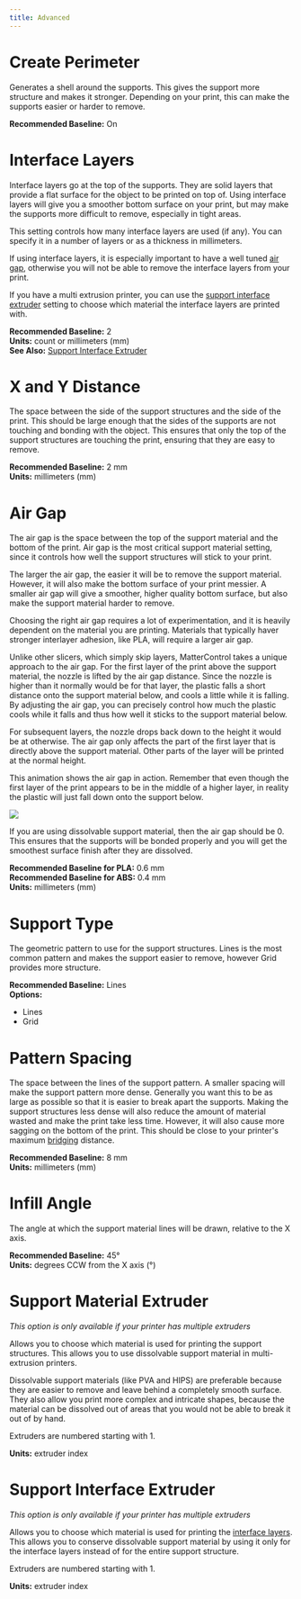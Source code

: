 ```yaml
---
title: Advanced
---
```


Create Perimeter
================

Generates a shell around the supports. This gives the support more structure and makes it stronger. Depending on your print, this can make the supports easier or harder to remove.

**Recommended Baseline:** On

Interface Layers
================

Interface layers go at the top of the supports. They are solid layers that provide a flat surface for the object to be printed on top of. Using interface layers will give you a smoother bottom surface on your print, but may make the supports more difficult to remove, especially in tight areas.

This setting controls how many interface layers are used (if any). You can specify it in a number of layers or as a thickness in millimeters.

If using interface layers, it is especially important to have a well tuned [air gap](#air-gap), otherwise you will not be able to remove the interface layers from your print.

If you have a multi extrusion printer, you can use the [support interface extruder](#support-interface-extruder) setting to choose which material the interface layers are printed with.

**Recommended Baseline:** 2  
**Units:** count or millimeters (mm)  
**See Also:** [Support Interface Extruder](support-interface-extruder)

X and Y Distance
================

The space between the side of the support structures and the side of the print. This should be large enough that the sides of the supports are not touching and bonding with the object. This ensures that only the top of the support structures are touching the print, ensuring that they are easy to remove.

**Recommended Baseline:** 2 mm  
**Units:** millimeters (mm)

Air Gap
=======

The air gap is the space between the top of the support material and the bottom of the print. Air gap is the most critical support material setting, since it controls how well the support structures will stick to your print.

The larger the air gap, the easier it will be to remove the support material. However, it will also make the bottom surface of your print messier. A smaller air gap will give a smoother, higher quality bottom surface, but also make the support material harder to remove.

Choosing the right air gap requires a lot of experimentation, and it is heavily dependent on the material you are printing. Materials that typically haver stronger interlayer adhesion, like PLA, will require a larger air gap.

Unlike other slicers, which simply skip layers, MatterControl takes a unique approach to the air gap. For the first layer of the print above the support material, the nozzle is lifted by the air gap distance. Since the nozzle is higher than it normally would be for that layer, the plastic falls a short distance onto the support material below, and cools a little while it is falling. By adjusting the air gap, you can precisely control how much the plastic cools while it falls and thus how well it sticks to the support material below.

For subsequent layers, the nozzle drops back down to the height it would be at otherwise. The air gap only affects the part of the first layer that is directly above the support material. Other parts of the layer will be printed at the normal height.

This animation shows the air gap in action. Remember that even though the first layer of the print appears to be in the middle of a higher layer, in reality the plastic will just fall down onto the support below.

![](https://lh3.googleusercontent.com/Ray4qnvUbPSbeJBPTqENVsVT4ecJSUN4EaK42bzGSySa6N87Cpxf9rbcfOQdIrZTYS5A4surELn1lnMW6_tK6GBvSA)

If you are using dissolvable support material, then the air gap should be 0. This ensures that the supports will be bonded properly and you will get the smoothest surface finish after they are dissolved.

**Recommended Baseline for PLA:** 0.6 mm  
**Recommended Baseline for ABS:** 0.4 mm  
**Units:** millimeters (mm)

Support Type
============

The geometric pattern to use for the support structures. Lines is the most common pattern and makes the support easier to remove, however Grid provides more structure.

**Recommended Baseline:** Lines  
**Options:**
* Lines
* Grid

Pattern Spacing
===============

The space between the lines of the support pattern. A smaller spacing will make the support pattern more dense. Generally you want this to be as large as possible so that it is easier to break apart the supports. Making the support structures less dense will also reduce the amount of material wasted and make the print take less time. However, it will also cause more sagging on the bottom of the print. This should be close to your printer's maximum [bridging](../speed/speed#bridges) distance.

**Recommended Baseline:** 8 mm  
**Units:** millimeters (mm)

Infill Angle
============

The angle at which the support material lines will be drawn, relative to the X axis.

**Recommended Baseline:** 45°  
**Units:** degrees CCW from the X axis (°)

Support Material Extruder
=========================

*This option is only available if your printer has multiple extruders*

Allows you to choose which material is used for printing the support structures. This allows you to use dissolvable support material in multi-extrusion printers.

Dissolvable support materials (like PVA and HIPS) are preferable because they are easier to remove and leave behind a completely smooth surface. They also allow you print more complex and intricate shapes, because the material can be dissolved out of areas that you would not be able to break it out of by hand.

Extruders are numbered starting with 1.

**Units:** extruder index

Support Interface Extruder
==========================

*This option is only available if your printer has multiple extruders*

Allows you to choose which material is used for printing the [interface layers](#interface-layers). This allows you to conserve dissolvable support material by using it only for the interface layers instead of for the entire support structure.

Extruders are numbered starting with 1.

**Units:** extruder index